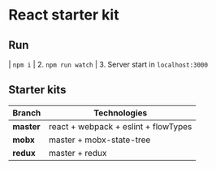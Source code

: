 # React starter kit 

## Run
| `npm i`
| 2. `npm run watch`
| 3. Server start in `localhost:3000`
  
  
## Starter kits

Branch     | Technologies
---------- | ---------- 
**master** | react + webpack + eslint + flowTypes
**mobx**   | master + mobx-state-tree
**redux**  | master + redux

